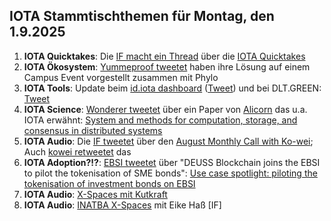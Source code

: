 ## IOTA Stammtischthemen für Montag, den 1.9.2025

1. **IOTA Quicktakes**: Die [IF macht ein Thread](https://x.com/iota/status/1959950815180816762) über die [IOTA Quicktakes](https://youtu.be/t2W9I8AcYlc)
2. **IOTA Ökosystem**: [Yummeproof tweetet](https://x.com/yumeproof/status/1960206589480308943) haben ihre Lösung auf einem Campus Event vorgestellt zusammen mit Phylo
3. **IOTA Tools**: Update beim [id.iota dashboard](https://t.co/v3t33129nU) ([Tweet](https://x.com/id_iota/status/1960086872555717006)) und bei DLT.GREEN: [Tweet](https://x.com/dlt_green/status/1960086484997812666)
4. **IOTA Science**: [Wonderer tweetet](https://x.com/Wondere12985276/status/1960011970893258996) über ein Paper von [Alicorn](https://www.alicorn.systems/about/) das u.a. IOTA erwähnt: [System and methods for computation, storage, and consensus in distributed systems](https://worldwide.espacenet.com/patent/search/family/096774418/publication/US12393566B1?q=pn%3DUS12393566B1)
5. **IOTA Audio**: Die [IF tweetet](https://x.com/iota/status/1960326362230555117) über den [August Monthly Call with Ko-wei](); Auch [kowei retweetet](https://x.com/kowei1995/status/1960328311516914147) das
6. **IOTA Adoption?!?**: [EBSI tweetet](https://x.com/EU_EBSI/status/1960313067574550545) über "DEUSS Blockchain joins the EBSI to pilot the tokenisation of SME bonds": [Use case spotlight: piloting the tokenisation of investment bonds on EBSI](https://ec.europa.eu/digital-building-blocks/sites/spaces/EBSI/pages/915931247/Use+case+spotlight+piloting+the+tokenisation+of+investment+bonds+on+EBSI)
7. **IOTA Audio**: [X-Spaces mit Kutkraft](https://x.com/kutkraft/status/1960280991349592228)
8. **IOTA Audio**: [INATBA X-Spaces](https://x.com/INATBA_org/status/1960245181606690838) mit Eike Haß [IF]
